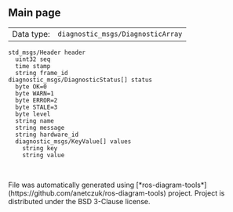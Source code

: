 <!--
File was automatically generated using 'ros-diagram-tools' project.
Project is distributed under the BSD 3-Clause license.
-->

## Main page

|     |     |
| --- | --- |
| Data type: | `diagnostic_msgs/DiagnosticArray` |

```
std_msgs/Header header
  uint32 seq
  time stamp
  string frame_id
diagnostic_msgs/DiagnosticStatus[] status
  byte OK=0
  byte WARN=1
  byte ERROR=2
  byte STALE=3
  byte level
  string name
  string message
  string hardware_id
  diagnostic_msgs/KeyValue[] values
    string key
    string value


```


</br>
File was automatically generated using [*ros-diagram-tools*](https://github.com/anetczuk/ros-diagram-tools) project.
Project is distributed under the BSD 3-Clause license.
